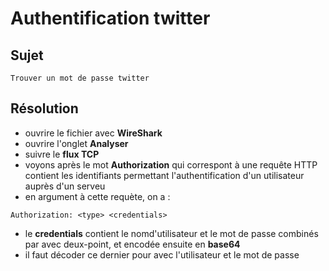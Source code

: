 # Authentification twitter

## Sujet
```
Trouver un mot de passe twitter
```

## Résolution
- ouvrire le fichier avec **WireShark**
- ouvrire l'onglet **Analyser**
- suivre le **flux TCP**
- voyons après le mot **Authorization** qui correspont à une requête HTTP contient les identifiants permettant l'authentification d'un utilisateur auprès d'un serveu
- en argument à cette requète, on a :
```
Authorization: <type> <credentials>
```
- le **credentials** contient le nomd'utilisateur et le mot de passe  combinés par avec deux-point, et encodée ensuite en **base64**
- il faut décoder ce dernier pour avec l'utilisateur et le mot de passe